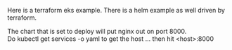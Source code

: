 Here is a terraform eks example.  There is a helm example as well driven by terraform.  

The chart that is set to deploy will put nginx out on port 8000.  
Do kubectl get services -o yaml to get the host ... then hit &lt;host&gt;:8000  